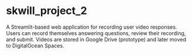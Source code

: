 # skwill_project_2
A Streamlit-based web application for recording user video responses. Users can record themselves answering questions, review their recording, and submit. Videos are stored in Google Drive (prototype) and later moved to DigitalOcean Spaces.
